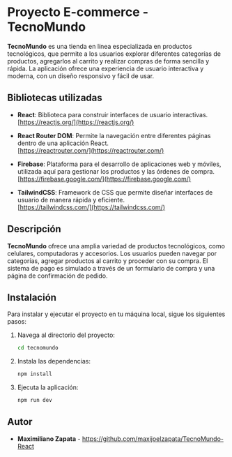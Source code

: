 # Proyecto E-commerce - TecnoMundo

**TecnoMundo** es una tienda en línea especializada en productos tecnológicos, que permite a los usuarios explorar diferentes categorías de productos, agregarlos al carrito y realizar compras de forma sencilla y rápida. La aplicación ofrece una experiencia de usuario interactiva y moderna, con un diseño responsivo y fácil de usar.

## Bibliotecas utilizadas

- **React**: Biblioteca para construir interfaces de usuario interactivas.  
  [https://reactjs.org/](https://reactjs.org/)

- **React Router DOM**: Permite la navegación entre diferentes páginas dentro de una aplicación React.  
  [https://reactrouter.com/](https://reactrouter.com/)

- **Firebase**: Plataforma para el desarrollo de aplicaciones web y móviles, utilizada aquí para gestionar los productos y las órdenes de compra.  
  [https://firebase.google.com/](https://firebase.google.com/)

- **TailwindCSS**: Framework de CSS que permite diseñar interfaces de usuario de manera rápida y eficiente.  
  [https://tailwindcss.com/](https://tailwindcss.com/)

## Descripción

**TecnoMundo** ofrece una amplia variedad de productos tecnológicos, como celulares, computadoras y accesorios. Los usuarios pueden navegar por categorías, agregar productos al carrito y proceder con su compra. El sistema de pago es simulado a través de un formulario de compra y una página de confirmación de pedido.

## Instalación

Para instalar y ejecutar el proyecto en tu máquina local, sigue los siguientes pasos:

1. Navega al directorio del proyecto:

    ```bash
    cd tecnomundo
    ```

2. Instala las dependencias:

    ```bash
    npm install
    ```

3. Ejecuta la aplicación:

    ```bash
    npm run dev
    ```

## Autor

- **Maximiliano Zapata** - https://github.com/maxijoelzapata/TecnoMundo-React
